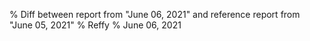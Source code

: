 % Diff between report from "June 06, 2021" and reference report from "June 05, 2021"
% Reffy
% June 06, 2021

